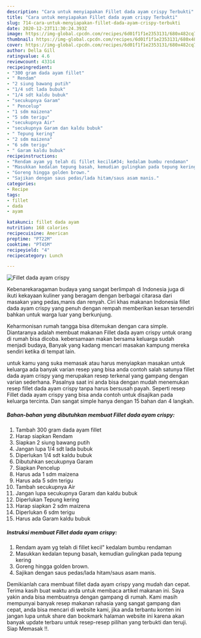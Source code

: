 ```yaml
---
description: "Cara untuk menyiapakan Fillet dada ayam crispy Terbukti"
title: "Cara untuk menyiapakan Fillet dada ayam crispy Terbukti"
slug: 714-cara-untuk-menyiapakan-fillet-dada-ayam-crispy-terbukti
date: 2020-12-23T11:30:24.393Z
image: https://img-global.cpcdn.com/recipes/6d01f1f1e2353131/680x482cq70/fillet-dada-ayam-crispy-foto-resep-utama.jpg
thumbnail: https://img-global.cpcdn.com/recipes/6d01f1f1e2353131/680x482cq70/fillet-dada-ayam-crispy-foto-resep-utama.jpg
cover: https://img-global.cpcdn.com/recipes/6d01f1f1e2353131/680x482cq70/fillet-dada-ayam-crispy-foto-resep-utama.jpg
author: Della Gill
ratingvalue: 4.6
reviewcount: 43314
recipeingredient:
- "300 gram dada ayam fillet"
- " Rendam"
- "2 siung bawang putih"
- "1/4 sdt lada bubuk"
- "1/4 sdt kaldu bubuk"
- "secukupnya Garam"
- " Pencelup"
- "1 sdm maizena"
- "5 sdm terigu"
- "secukupnya Air"
- "secukupnya Garam dan kaldu bubuk"
- " Tepung kering"
- "2 sdm maizena"
- "6 sdm terigu"
- " Garam kaldu bubuk"
recipeinstructions:
- "Rendam ayam yg telah di fillet kecil&#34; kedalam bumbu rendaman"
- "Masukkan kedalan tepung basah, kemudian gulingkan pada tepung kering"
- "Goreng hingga golden brown."
- "Sajikan dengan saus pedas/lada hitam/saus asam manis."
categories:
- Recipe
tags:
- fillet
- dada
- ayam

katakunci: fillet dada ayam 
nutrition: 168 calories
recipecuisine: American
preptime: "PT22M"
cooktime: "PT45M"
recipeyield: "4"
recipecategory: Lunch

---
```



![Fillet dada ayam crispy](https://img-global.cpcdn.com/recipes/6d01f1f1e2353131/680x482cq70/fillet-dada-ayam-crispy-foto-resep-utama.jpg)

Kebenarekaragaman budaya yang sangat berlimpah di Indonesia juga di ikuti kekayaan kuliner yang beragam dengan berbagai citarasa dari masakan yang pedas,manis dan renyah. Ciri khas makanan Indonesia fillet dada ayam crispy yang penuh dengan rempah memberikan kesan tersendiri bahkan untuk warga luar yang berkunjung.


Keharmonisan rumah tangga bisa ditemukan dengan cara simple. Diantaranya adalah membuat makanan Fillet dada ayam crispy untuk orang di rumah bisa dicoba. kebersamaan makan bersama keluarga sudah menjadi budaya, Banyak yang kadang mencari masakan kampung mereka sendiri ketika di tempat lain.



untuk kamu yang suka memasak atau harus menyiapkan masakan untuk keluarga ada banyak varian resep yang bisa anda contoh salah satunya fillet dada ayam crispy yang merupakan resep terkenal yang gampang dengan varian sederhana. Pasalnya saat ini anda bisa dengan mudah menemukan resep fillet dada ayam crispy tanpa harus bersusah payah.
Seperti resep Fillet dada ayam crispy yang bisa anda contoh untuk disajikan pada keluarga tercinta. Dan sangat simple hanya dengan 15 bahan dan 4 langkah.


<!--inarticleads1-->

##### Bahan-bahan yang dibutuhkan membuat Fillet dada ayam crispy:

1. Tambah 300 gram dada ayam fillet
1. Harap siapkan  Rendam
1. Siapkan 2 siung bawang putih
1. Jangan lupa 1/4 sdt lada bubuk
1. Diperlukan 1/4 sdt kaldu bubuk
1. Dibutuhkan secukupnya Garam
1. Siapkan  Pencelup
1. Harus ada 1 sdm maizena
1. Harus ada 5 sdm terigu
1. Tambah secukupnya Air
1. Jangan lupa secukupnya Garam dan kaldu bubuk
1. Diperlukan  Tepung kering
1. Harap siapkan 2 sdm maizena
1. Diperlukan 6 sdm terigu
1. Harus ada  Garam kaldu bubuk




<!--inarticleads2-->

##### Instruksi membuat  Fillet dada ayam crispy:

1. Rendam ayam yg telah di fillet kecil&#34; kedalam bumbu rendaman
1. Masukkan kedalan tepung basah, kemudian gulingkan pada tepung kering
1. Goreng hingga golden brown.
1. Sajikan dengan saus pedas/lada hitam/saus asam manis.




Demikianlah cara membuat fillet dada ayam crispy yang mudah dan cepat. Terima kasih buat waktu anda untuk membaca artikel makanan ini. Saya yakin anda bisa membuatnya dengan gampang di rumah. Kami masih mempunyai banyak resep makanan rahasia yang sangat gampang dan cepat, anda bisa mencari di website kami, jika anda terbantu konten ini jangan lupa untuk share dan bookmark halaman website ini karena akan banyak update terbaru untuk resep-resep pilihan yang terbukti dan teruji. Siap Memasak !!. 
